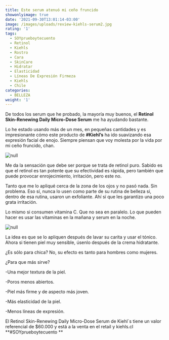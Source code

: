 ```yaml
---
title: Este serum atenuó mi ceño fruncido
showonlyimage: true
date: '2021-09-30T13:01:14-03:00'
image: /images/uploads/review-kiehls-serum2.jpg
rating: '1'
tags:
  - SOYprueboytecuento
  - Retinol
  - Kiehls
  - Rostro
  - Cara
  - SkinCare
  - Hidratar
  - Elasticidad
  - Líneas De Expresión Firmeza
  - Kiehls
  - Chile
categories:
  - BELLEZA
weight: '1'
---
```

De todos los serum que he probado, la mayoría muy buenos, el **Retinol Skin-Renewing Daily Micro-Dose Serum** me ha ayudando bastante.

<!--more-->

Lo he estado usando más de un mes, en pequeñas cantidades y es impresionante cómo este producto de **\#Kiehl’s** ha ido suavizando esa expresión facial de enojo. Siempre piensan que voy molesta por la vida por mi ceño fruncido, chan.

![null](/images/uploads/review-kiehls-serum2.jpg)

Me da la sensación que debe ser porque se trata de retinol puro. Sabido es que el retinol es tan potente que su efectividad es rápida, pero también que puede provocar enrojecimiento, irritación, pero este no.

Tanto que me lo apliqué cerca de la zona de los ojos y no pasó nada. Sin problema. Eso sí, nunca lo usen como parte de su rutina de belleza si, dentro de esa rutina, usaron un exfoliante. Ahí sí que les garantizo una poco grata irritación.

Lo mismo si consumen vitamina C. Que no sea en paralelo. Lo que pueden hacer es usar las vitaminas en la mañana y serum en la noche.

![null](/images/uploads/review-serum3.jpg)

La idea es que se lo apliquen después de lavar su carita y usar el tónico. Ahora si tienen piel muy sensible, úsenlo después de la crema hidratante.

¿Es sólo para chica? No, su efecto es tanto para hombres como mujeres.

¿Para que más sirve?

\-Una mejor textura de la piel.

\-Poros menos abiertos.

\-Piel más firme y de aspecto más joven.

\-Más elasticidad de la piel.

\-Menos líneas de expresión.

El Retinol Skin-Renewing Daily Micro-Dose Serum de Kiehl`s tiene un valor referencial de $60.000 y está a la venta en el retail y kiehls.cl **\#SOYprueboytecuento
**

